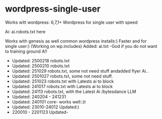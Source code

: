 # wordpress-single-user
Works witt wordpress: 6,7,1+
Wordpress for single user with speed

Ai: ai.robots.txt here

Works with genesis as well common wordpress installs:)
Faster and for single user:)  (Working on wp.includes)
Added: ai.txt -God if you do not want to training ground A!!

* Updated: 2500218 robots.txt
* Updated: 2500210 robots.txt
* Updated: 251029 robots.txt, some not need stuff andadded flyer Ai.. 
* Updated: 2501027 robots.txt, some not need stuff. 
* Updated: 251023 robots.txt with Latests ai to block
* Updated: 241017 robots.txt with Latests ai to block
* Updated: 24113 robots.txt, with the Latest Ai /bytesdance LLM
* Updated: 240204  - 241231
* Updated: 240101 core- works well::)t
* Updated: 23010-24012 Updated:)
* 220010 - 2201123 Updated-
